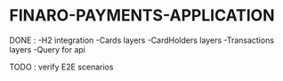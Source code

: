 # FINARO-PAYMENTS-APPLICATION

DONE : 
-H2 integration
-Cards layers
-CardHolders layers
-Transactions layers
-Query for api


TODO : 
verify E2E scenarios
